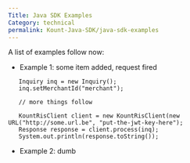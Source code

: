 ```yaml
---
Title: Java SDK Examples
Category: technical
permalink: Kount-Java-SDK/java-sdk-examples
---
```


A list of examples follow now:
* Example 1: some item added, request fired
```
   Inquiry inq = new Inquiry();
   inq.setMerchantId("merchant");
   
   // more things follow

   KountRisClient client = new KountRisClient(new URL("http://some.url.be", "put-the-jwt-key-here");
   Response response = client.process(inq);
   System.out.println(response.toString());
```
* Example 2: dumb

